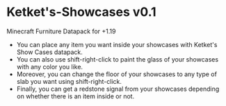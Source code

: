 # Ketket's-Showcases v0.1
Minecraft Furniture Datapack for +1.19

* You can place any item you want inside your showcases with Ketket's Show Cases datapack.
* You can also use shift-right-click to paint the glass of your showcases with any color you like.
* Moreover, you can change the floor of your showcases to any type of slab you want using shift-right-click.
* Finally, you can get a redstone signal from your showcases depending on whether there is an item inside or not.
